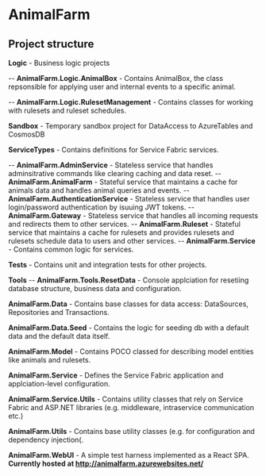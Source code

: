 # AnimalFarm

## Project structure
**Logic** - Business logic projects

-- **AnimalFarm.Logic.AnimalBox** - Contains AnimalBox, the class repsonsible for applying user and internal events to a specific animal.

-- **AnimalFarm.Logic.RulesetManagement** - Contains classes for working with rulesets and ruleset schedules.

**Sandbox** - Temporary sandbox project for DataAccess to AzureTables and CosmosDB

**ServiceTypes** - Contains definitions for Service Fabric services.

-- **AnimalFarm.AdminService** - Stateless service that handles adminsitrative commands like clearing caching and data reset.
-- **AnimalFarm.AnimalFarm** - Stateful service that maintains a cache for animals data and handles animal queries and events.
-- **AnimalFarm.AuthenticationService** - Stateless service that handles user login/password authentication by isuuing JWT tokens.
-- **AnimalFarm.Gateway** - Stateless service that handles all incoming requests and redirects them to other services.
-- **AnimalFarm.Ruleset** - Stateful service that maintains a cache for rulesets and provides rulesets and rulesets schedule data to users and other services.
-- **AnimalFarm.Service** - Contains common logic for services.

**Tests** - Contains unit and integration tests for other projects.

**Tools**
-- **AnimalFarm.Tools.ResetData** - Console applciation for resetiing database structure, business data and configuration.

**AnimalFarm.Data** - Contains base classes for data access: DataSources, Repositories and Transactions.

**AnimalFarm.Data.Seed** - Contains the logic for seeding db with a default data and the default data itself.

**AnimalFarm.Model** - Contains POCO classed for describing model entities like animals and rulesets.

**AnimalFarm.Service** - Defines the Service Fabric application and applciation-level configuration.

**AnimalFarm.Service.Utils** - Contains utility classes that rely on Service Fabric and ASP.NET libraries (e.g. middleware, intraservice communication etc.)

**AnimalFarm.Utils** - Contains base utility classes (e.g. for configuration and dependency injection(.

**AnimalFarm.WebUI** - A simple test harness implemented as a React SPA. **Currently hosted at http://animalfarm.azurewebsites.net/**

